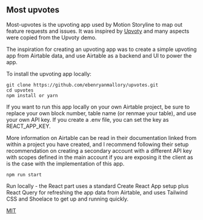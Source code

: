 ## Most upvotes

Most-upvotes is the upvoting app used by Motion Storyline to map out feature requests and issues. It was inspired by [Upvoty](https://www.upvoty.com/) and many aspects were copied from the Upvoty demo.

The inspiration for creating an upvoting app was to create a simple upvoting app from Airtable data, and use Airtable as a backend and UI to power the app.

To install the upvoting app locally:

```
git clone https://github.com/ebenryanmallory/upvotes.git
cd upvotes
npm install or yarn
```

If you want to run this app locally on your own Airtable project, be sure to replace your own block number, table name (or renmae your table), and use your own API key. If you create a .env file, you can set the key as REACT_APP_KEY.

More information on Airtable can be read in their documentation linked from within a project you have created, and I recommend following their setup recommendation on creating a secondary account with a different API key with scopes defined in the main account if you are exposing it the client as is the case with the implementation of this app.


```
npm run start
```

Run locally - the React part uses a standard Create React App setup plus React Query for refreshing the app data from Airtable, and uses Tailwind CSS and Shoelace to get up and running quickly.

[MIT](LICENSE)